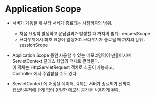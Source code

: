 # Application Scope

* 서버가 가동될 때 부터 서버가 종료되는 시점까지의 범위.  
  * 처음 요청이 발생하고 응답결과가 발생할 때 까지의 범위 : requestScope  
  * 브라우저에서 최초 요청이 발생하고 브라우저가 종료될 때 까지의 범위 : sessionScope


* Application Scope 동안 사용할 수 있는 메모리영역이 만들어지며  
  ServletContext 클래스 타입의 객체로 관리된다.  
  이 객체는 HttpServletRequest 객체로 추출이 가능하고,  
  Controller 에서 주입받을 수도 있다
  
    
* ServletContext 에 저장된 데이터, 객체는 서버가 종료되기 전까지   
  웹브라우저에 관계 없이 동일한 메모리 공간을 사용하게 된다.
